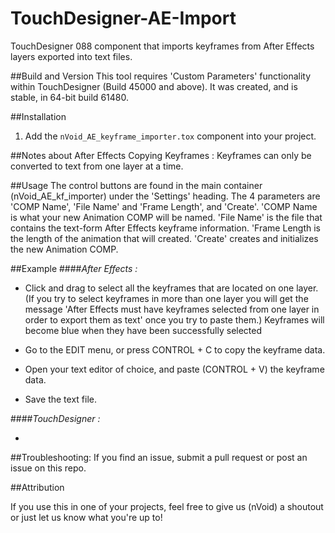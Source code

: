 # TouchDesigner-AE-Import
TouchDesigner 088 component that imports keyframes from After Effects layers exported into text files.

##Build and Version
This tool requires 'Custom Parameters' functionality within TouchDesigner (Build 45000 and above). It was created, and is stable, in 64-bit build 61480.

##Installation
1. Add the ```nVoid_AE_keyframe_importer.tox``` component into your project.

##Notes about After Effects
Copying Keyframes :
Keyframes can only be converted to text from one layer at a time.

##Usage
The control buttons are found in the main container (nVoid_AE_kf_importer) under the 'Settings' heading.
The 4 parameters are 'COMP Name', 'File Name' and 'Frame Length', and 'Create'. 'COMP Name is what your new Animation COMP will be named. 'File Name' is the file that contains the text-form After Effects keyframe information. 'Frame Length is the length of the animation that will created. 'Create' creates and initializes the new Animation COMP.

##Example
####*After Effects :*

- Click and drag to select all the keyframes that are located on one layer. (If you try to select keyframes in more than one layer you will get the message 'After Effects must have keyframes selected from one layer in order to export them as text' once you try to paste them.) Keyframes will become blue when they have been successfully selected

- Go to the EDIT menu, or press CONTROL + C to copy the keyframe data. 

- Open your text editor of choice, and paste (CONTROL + V) the keyframe data.

- Save the text file.

####*TouchDesigner :*

- 


##Troubleshooting:
If you find an issue, submit a pull request or post an issue on this repo. 

##Attribution

If you use this in one of your projects, feel free to give us (nVoid) a shoutout or just let us know what you're up to! 

